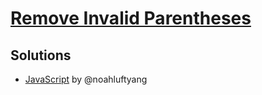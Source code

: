 # [Remove Invalid Parentheses](https://leetcode.com/problems/remove-invalid-parentheses/)

## Solutions

-   [JavaScript](./solution.js) by @noahluftyang
